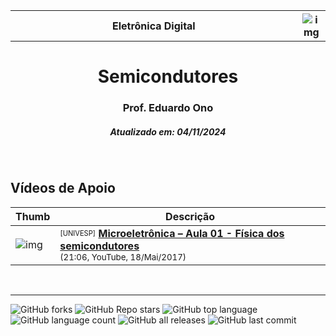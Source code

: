 <table>
  <tr>
    <th width="3840px">
      Eletrônica Digital
    </th>
    <th width="32px">
      <img src="https://img.shields.io/github/contributors/eduardo-ono/Eletronica-Digital" alt="img">
    </th>
  </tr>
</table>

<h1 align="center">Semicondutores</h1>
<h3 align="center">Prof. Eduardo Ono</h3>
<h5 align="center">Atualizado em: 04/11/2024</h5>

&nbsp;

## Vídeos de Apoio

| Thumb | Descrição |
| --- | --- |
| ![img](https://img.youtube.com/vi/1hGdS1us_9k/default.jpg) | <sup><sub>[UNIVESP]</sub></sup> [__Microeletrônica – Aula 01 - Física dos semicondutores__](https://www.youtube.com/watch?v=1hGdS1us_9k)<br><sub>(21:06, YouTube, 18/Mai/2017)</sub> |

&nbsp;

---
![GitHub forks](https://img.shields.io/github/forks/eduardo-ono/Eletronica-Digital?style=social)
![GitHub Repo stars](https://img.shields.io/github/stars/eduardo-ono/Eletronica-Digital?style=social)
![GitHub top language](https://img.shields.io/github/languages/top/eduardo-ono/Eletronica-Digital?color=yellow)
![GitHub language count](https://img.shields.io/github/languages/count/eduardo-ono/Eletronica-Digital)
![GitHub all releases](https://img.shields.io/github/downloads/eduardo-ono/Eletronica-Digital/total)
![GitHub last commit](https://img.shields.io/github/last-commit/eduardo-ono/Eletronica-Digital)
